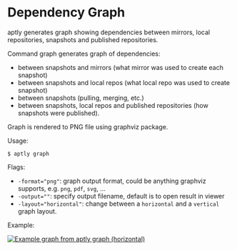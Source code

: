 # Dependency Graph
<div>
aptly generates graph showing dependencies between mirrors, local repositories,
snapshots and published repositories.
 

Command graph generates graph of dependencies:

* between snapshots and mirrors (what mirror was used to create each snapshot)
* between snapshots and local repos (what local repo was used to create snapshot)
* between snapshots (pulling, merging, etc.)
* between snapshots, local repos and published repositories (how snapshots were published).

Graph is rendered to PNG file using graphviz package.

Usage:

    $ aptly graph

Flags:

-   `-format="png"`: graph output format, could be anything graphviz supports, e.g. `png`, `pdf`, `svg`, ...
-   `-output=""`: specify output filename, default is to open result in viewer
-   `-layout="horizontal"`: change between a `horizontal` and a `vertical` graph layout.

Example:

<a href="../../../img/graphfull.png"><img src="../../../img/graph.png" alt="Example graph from aptly graph (horizontal)" class="img-responsive"></a>

</div>
